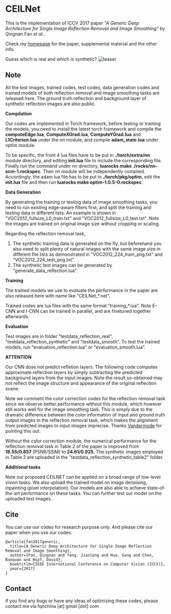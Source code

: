 CEILNet
=======

This is the implementation of ICCV 2017 paper *"A Generic Deep Architecture for Single Image Reflection Removal and Image Smoothing"* by Qingnan Fan  *et al.*.

Check my [homepage](<https://fqnchina.github.io/homepage/>) for the paper, supplemental material and the other info.

Guess which is real and which is synthetic?
![teaser](iccv17_poster_template-teaser.png "sample")

Note
----
All the test images, trained codes, test codes, data generation codes and trained models of both reflection removal and image smoothing tasks are released here. The ground truth reflection and background layer of synthetic reflection images are also public.

**Compilation** 

Our codes are implemented in Torch framework, before testing or training the models, you need to install the latest torch framework and compile the **computeEdge.lua**, **ComputeXGrad.lua**, **ComputeYGrad.lua** and **L1Criterion.lua** under the nn module, and compile **adam_state.lua** under optim module.

To be specific, the front 4 lua files have to be put in **./torch/extra/nn** module directory, and editing **init.lua** file to include the corresponding file. Finally run the command under nn directory, **luarocks make ./rocks/nn-scm-1.rockspec**. Then nn module will be independently compiled. Accordingly, the adam lua file has to be put in **./torch/pkg/optim**, edit the **init.lua** file and then run **luarocks make optim-1.0.5-0.rockspec**.

**Data Generation** 

By generating the training or testing data of image smoothing tasks, you need to run existing edge-aware filters first, and split the training and testing data in different lists. An example is shown in "VOC2012_fullsize_L0_train.txt" and "VOC2012_fullsize_L0_test.txt". Note the images are trained on original image size without cropping or scaling.

Regarding the reflection removal task, 
1. The synthetic training data is generated on the fly, but beforehand you also need to split plenty of natural images with the same image size in different file lists as demonstrated in "VOC2012_224_train_png.txt" and "VOC2012_224_test_png.txt".
2. The synthetic test images can be generated by "generate_data_reflection.lua".

**Training** 

The trained models we use to evaluate the performance in the paper are also released here with name like "CEILNet_*.net".

Trained codes are lua files with the same format "training_*.lua". Note E-CNN and I-CNN can be trained in parallel, and are finetuned together afterwards.

**Evaluation** 

Test images are in folder "testdata_reflection_real", "testdata_reflection_synthetic" and "testdata_smooth".
To test the trained models, run "evaluation_reflection.lua" or "evaluation_smooth.lua".

**ATTENTION**

Our CNN dose not predict refletion layers. The following code computes approximate reflection layers by simply subtracting the predicted background layers from the input images. Note the result so-obtained may not reflect the image structure and appearance of the original reflection scene. 

Note we comment the color correction codes for the reflection removal task since we observe better performance without this module, which however still works well for the image smoothing task. This is simply due to the dramatic difference between the color information of input and ground truth output images in the reflection removal task, which makes the alignment from predicted images to input images imprecise. Thanks [Vandermode](<https://github.com/Vandermode>) for pointing this out.

Without the color correction module, the numerical performance for the reflection removal task in Table 2 of the paper is improved from **18.55/0.857** (PSNR/SSIM) to **24.61/0.925**. The synthetic images employed in Table 2 are uploaded in the "testdata_reflection_synthetic_table2" folder. 

**Additional tasks**

Note our proposed CEILNET can be applied on a broad range of low-level vision tasks. We also upload the trained model on image denoising, inpainting (pixel interpolation). Our models are also able to achieve state-of-the-art performance on these tasks. You can further test our model on the uploaded test images.

Cite
----

You can use our codes for research purpose only. And please cite our paper when you use our codes.
```
@article{fan2017generic,
  title={A Generic Deep Architecture for Single Image Reflection Removal and Image Smoothing},
  author={Fan, Qingnan and Yang, Jiaolong and Hua, Gang and Chen, Baoquan and Wipf, David},
  booktitle={IEEE International Conference on Computer Vision (ICCV)},
  year={2017}
}
```
Contact
-------

If you find any bugs or have any ideas of optimizing these codes, please contact me via fqnchina [at] gmail [dot] com



